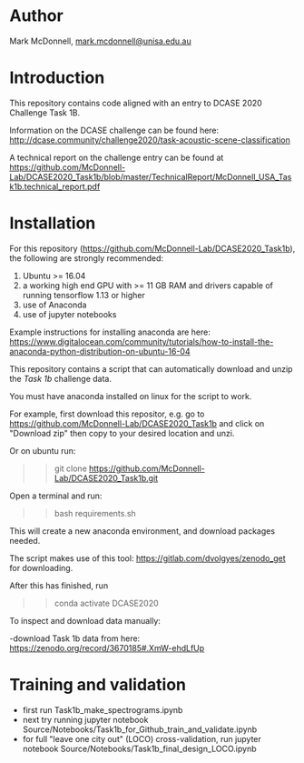 # Author

Mark McDonnell, mark.mcdonnell@unisa.edu.au

# Introduction

This repository contains code aligned with an entry to DCASE 2020 Challenge Task 1B.

Information on the DCASE challenge can be found here: http://dcase.community/challenge2020/task-acoustic-scene-classification

A technical report on the challenge entry can be found at https://github.com/McDonnell-Lab/DCASE2020_Task1b/blob/master/TechnicalReport/McDonnell_USA_Task1b.technical_report.pdf

# Installation

For this repository (https://github.com/McDonnell-Lab/DCASE2020_Task1b), the following are strongly recommended:

1. Ubuntu >= 16.04 
2. a working high end GPU with >= 11 GB RAM and drivers capable of running tensorflow 1.13 or higher 
3. use of Anaconda 
4. use of jupyter notebooks

Example instructions for installing anaconda are here: https://www.digitalocean.com/community/tutorials/how-to-install-the-anaconda-python-distribution-on-ubuntu-16-04

This repository contains a script that can automatically download and unzip the *Task 1b* challenge data.

You must have anaconda installed on linux for the script to work.

For example, first download this repositor, e.g. go to https://github.com/McDonnell-Lab/DCASE2020_Task1b and click on "Download zip"  then copy to your desired location and unzi.

Or on ubuntu run: 

>> git clone https://github.com/McDonnell-Lab/DCASE2020_Task1b.git

Open a terminal and run:

>> bash requirements.sh

This will create a new anaconda environment, and download packages needed.

The script makes use of this tool: https://gitlab.com/dvolgyes/zenodo_get for  downloading.

After this has finished, run

>> conda activate DCASE2020

To inspect and download data manually:

-download Task 1b data from here: https://zenodo.org/record/3670185#.XmW-ehdLfUp

# Training and validation

* first run Task1b_make_spectrograms.ipynb
* next try running jupyter notebook Source/Notebooks/Task1b_for_Github_train_and_validate.ipynb
* for full "leave one city out" (LOCO) cross-validation, run jupyter notebook Source/Notebooks/Task1b_final_design_LOCO.ipynb

